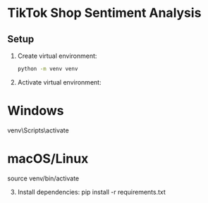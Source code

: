 # TikTok Shop Sentiment Analysis

## Setup
1. Create virtual environment:
   ```bash
   python -m venv venv

2. Activate virtual environment:
# Windows
venv\Scripts\activate
# macOS/Linux
source venv/bin/activate

3. Install dependencies:
pip install -r requirements.txt